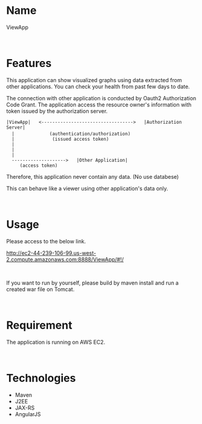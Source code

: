 # Name
ViewApp

<br>

# Features
 
This application can show visualized graphs using data extracted from other applications. 
You can check your health from past few days to date.

The connection with other application is conducted by Oauth2 Authorization Code Grant.
The application access the resource owner's information with token issued by the authorization server.

    |ViewApp|   <---------------------------------->   |Authorization Server|
      |             (authentication/authorization)　
      |              (issued access token)
      |      
      | 
      | 
      -------------------->   |Other Application|
         (access token)


Therefore, this application never contain any data. (No use databese)

This can behave like a viewer using other application's data only.

<br>

# Usage
Please access to the below link.<br>


<http://ec2-44-239-106-99.us-west-2.compute.amazonaws.com:8888/ViewApp/#!/>

<br>

If you want to run by yourself, please build by maven install and run a created war file on Tomcat.

<br>

# Requirement
The application is running on AWS EC2. 

<br>


# Technologies
* Maven 
* J2EE
* JAX-RS
* AngularJS
